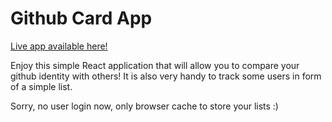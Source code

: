 # Github Card App

[Live app available here!](https://rasmar.github.io/github_card_app/)

Enjoy this simple React application that will allow you to compare your github identity with others!
It is also very handy to track some users in form of a simple list.

Sorry, no user login now, only browser cache to store your lists :)
